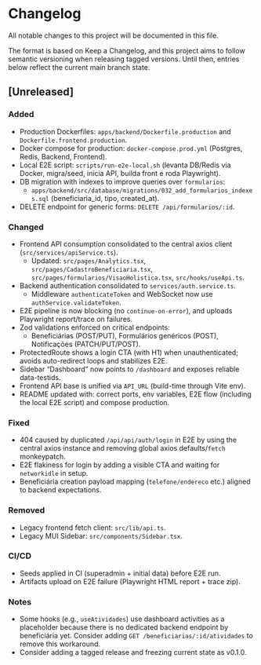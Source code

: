 # Changelog

All notable changes to this project will be documented in this file.

The format is based on Keep a Changelog, and this project aims to follow semantic versioning when releasing tagged versions. Until then, entries below reflect the current main branch state.

## [Unreleased]

### Added

- Production Dockerfiles: `apps/backend/Dockerfile.production` and `Dockerfile.frontend.production`.
- Docker compose for production: `docker-compose.prod.yml` (Postgres, Redis, Backend, Frontend).
- Local E2E script: `scripts/run-e2e-local.sh` (levanta DB/Redis via Docker, migra/seed, inicia API, builda front e roda Playwright).
- DB migration with indexes to improve queries over `formularios`:
  - `apps/backend/src/database/migrations/032_add_formularios_indexes.sql` (beneficiaria_id, tipo, created_at).
- DELETE endpoint for generic forms: `DELETE /api/formularios/:id`.

### Changed

- Frontend API consumption consolidated to the central axios client (`src/services/apiService.ts`).
  - Updated: `src/pages/Analytics.tsx`, `src/pages/CadastroBeneficiaria.tsx`, `src/pages/formularios/VisaoHolistica.tsx`, `src/hooks/useApi.ts`.
- Backend authentication consolidated to `services/auth.service.ts`.
  - Middleware `authenticateToken` and WebSocket now use `authService.validateToken`.
- E2E pipeline is now blocking (no `continue-on-error`), and uploads Playwright report/trace on failures.
- Zod validations enforced on critical endpoints:
  - Beneficiárias (POST/PUT), Formulários genéricos (POST), Notificações (PATCH/PUT/POST).
- ProtectedRoute shows a login CTA (with H1) when unauthenticated; avoids auto-redirect loops and stabilizes E2E.
- Sidebar “Dashboard” now points to `/dashboard` and exposes reliable data-testids.
- Frontend API base is unified via `API_URL` (build-time through Vite env).
- README updated with: correct ports, env variables, E2E flow (including the local E2E script) and compose production.

### Fixed

- 404 caused by duplicated `/api/api/auth/login` in E2E by using the central axios instance and removing global axios defaults/`fetch` monkeypatch.
- E2E flakiness for login by adding a visible CTA and waiting for `networkidle` in setup.
- Beneficiária creation payload mapping (`telefone/endereco` etc.) aligned to backend expectations.

### Removed

- Legacy frontend fetch client: `src/lib/api.ts`.
- Legacy MUI Sidebar: `src/components/Sidebar.tsx`.

### CI/CD

- Seeds applied in CI (superadmin + initial data) before E2E run.
- Artifacts upload on E2E failure (Playwright HTML report + trace zip).

### Notes

- Some hooks (e.g., `useAtividades`) use dashboard activities as a placeholder because there is no dedicated backend endpoint by beneficiária yet. Consider adding `GET /beneficiarias/:id/atividades` to remove this workaround.
- Consider adding a tagged release and freezing current state as v0.1.0.
